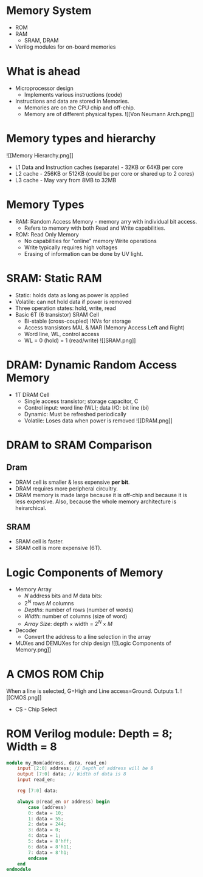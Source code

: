 # Memory System
- ROM
- RAM
	- SRAM, DRAM
- Verilog modules for on-board memories

# What is ahead
- Microprocessor design
	- Implements various instructions (code)
- Instructions and data are stored in Memories.
	- Memories are on the CPU chip and off-chip.
	- Memory are of different physical types.
![[Von Neumann Arch.png]]

# Memory types and hierarchy
![[Memory Hierarchy.png]]
- L1 Data and Instruction caches (separate) - 32KB or 64KB per core
- L2 cache - 256KB or 512KB (could be per core or shared up to 2 cores)
- L3 cache - May vary from 8MB to 32MB

# Memory Types
- RAM: Random Access Memory - memory arry with individual bit access.
	- Refers to memory with both Read and Write capabilities.
- ROM: Read Only Memory
	- No capabilities for "online" memory Write operations
	- Write typically requires high voltages
	- Erasing of information can be done by UV light.
# SRAM: Static RAM
- Static: holds data as long as power is applied
- Volatile: can not hold data if power is removed
- Three operation states: hold, write, read
- Basic 6T (6 transistor) SRAM Cell
	- Bi-stable (cross-coupled) INVs for storage
	- Access transistors MAL & MAR (Memory Access Left and Right)
	- Word line, WL, control access
	- WL = 0 (hold) = 1 (read/write)
![[SRAM.png]]

# DRAM: Dynamic Random Access Memory
- 1T DRAM Cell
	- Single access transistor; storage capacitor, C
	- Control input: word line (WL); data I/O: bit line (bi)
	- Dynamic: Must be refreshed periodically
	- Volatile: Loses data when power is removed
 ![[DRAM.png]]

# DRAM to SRAM Comparison
## Dram
- DRAM cell is smaller & less expensive **per bit**.
- DRAM requires more peripheral circuitry.
- DRAM memory is made large because it is off-chip and because it is less expensive. Also, because the whole memory architecture is heirarchical.
## SRAM
- SRAM cell is faster.
- SRAM cell is more expensive (6T).

# Logic Components of Memory
- Memory Array
	- *N* address bits and *M* data bits:
	- $2^N$ rows $M$ columns
	- *Depths*: number of rows (number of words)
	- *Width*: number of columns (size of word)
	- *Array Size*: depth $\times$ width = $2^N\times M$
- Decoder
	- Convert the address to a line selection in the array
- MUXes and DEMUXes for chip design
![[Logic Components of Memory.png]]
# A CMOS ROM Chip
When a line is selected, G=High and Line access=Ground. Outputs 1.
![[CMOS.png]]
- CS - Chip Select

# ROM Verilog module: Depth = 8; Width = 8
``` verilog
module my_Rom(address, data, read_en)
	input [2:0] address; // Depth of address will be 8
	output [7:0] data; // Width of data is 8
	input read_en;

	reg [7:0] data;

	always @(read_en or address) begin
		case (address)
		0: data = 10; 
		1: data = 55;
		2: data = 244;
		3: data = 0;
		4: data = 1;
		5: data = 8'hff;
		6: data = 8'h11;
		7: data = 8'h1;
		endcase
	end
endmodule
```

